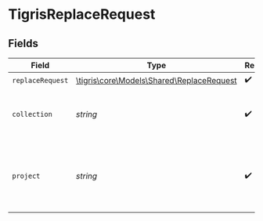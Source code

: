 # TigrisReplaceRequest


## Fields

| Field                                                                              | Type                                                                               | Required                                                                           | Description                                                                        |
| ---------------------------------------------------------------------------------- | ---------------------------------------------------------------------------------- | ---------------------------------------------------------------------------------- | ---------------------------------------------------------------------------------- |
| `replaceRequest`                                                                   | [\tigris\core\Models\Shared\ReplaceRequest](../../Models/Shared/ReplaceRequest.md) | :heavy_check_mark:                                                                 | N/A                                                                                |
| `collection`                                                                       | *string*                                                                           | :heavy_check_mark:                                                                 | Collection name where to replace documents.                                        |
| `project`                                                                          | *string*                                                                           | :heavy_check_mark:                                                                 | Project name whose db is under target to replace documents.                        |
